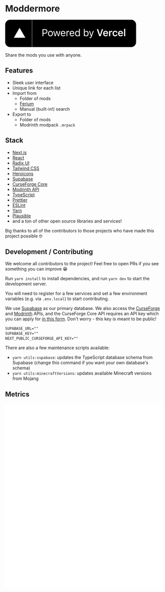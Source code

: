 # Moddermore

[![Powered by Vercel](/.github/vercel.svg)](https://vercel.com/?utm_source=moddermore&utm_campaign=oss)

Share the mods you use with anyone.

## Features

- Sleek user interface
- Unique link for each list
- Import from
  - Folder of mods
  - [Ferium](https://github.com/gorilla-devs/ferium)
  - Manual (built-in!) search
- Export to
  - Folder of mods
  - Modrinth modpack `.mrpack`

## Stack

- [Next.js](https://nextjs.org/)
- [React](https://reactjs.org/)
- [Radix UI](https://www.radix-ui.com/)
- [Tailwind CSS](https://tailwindcss.com/)
- [Heroicons](https://github.com/tailwindlabs/heroicons)
- [Supabase](https://supabase.com/)
- [CurseForge Core](https://docs.curseforge.com/)
- [Modrinth API](https://docs.modrinth.com/)
- [TypeScript](https://www.typescriptlang.org/)
- [Prettier](https://prettier.io/)
- [ESLint](https://eslint.org/)
- [Yarn](https://classic.yarnpkg.com/lang/en/)
- [Plausible](https://plausible.io/)
- and a ton of other open source libraries and services!

Big thanks to all of the contributors to those projects who have made this project possible 🤓

## Development / Contributing

We welcome all contributors to the project! Feel free to open PRs if you see something you can improve 😁

Run `yarn install` to install dependencies, and run `yarn dev` to start the development server.

You will need to register for a few services and set a few environment variables (e.g. via `.env.local`) to start contributing.

We use [Supabase](https://supabase.com/) as our primary database. We also access the [CurseForge](https://curseforge.com/) and [Modrinth](https://modrinth.com/) APIs, and the CurseForge Core API requires an API key which you can apply for [in this form](https://forms.monday.com/forms/dce5ccb7afda9a1c21dab1a1aa1d84eb). Don't worry - this key is meant to be public!

```
SUPABASE_URL=""
SUPABASE_KEY=""
NEXT_PUBLIC_CURSEFORGE_API_KEY=""
```

There are also a few maintenance scripts available:

- `yarn utils:supabase`: updates the TypeScript database schema from Supabase (change this command if you want your own database's schema)
- `yarn utils:minecraftVersions`: updates available Minecraft versions from Mojang

## Metrics

![Metrics](/.github/metrics.svg)

